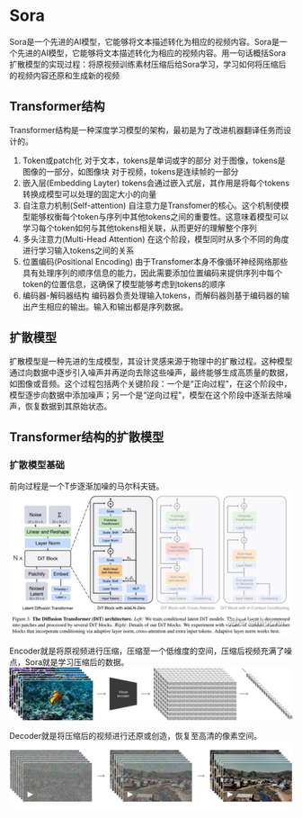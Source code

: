 # Sora

Sora是一个先进的AI模型，它能够将文本描述转化为相应的视频内容。Sora是一个先进的AI模型，它能够将文本描述转化为相应的视频内容。用一句话概括Sora扩散模型的实现过程：将原视频训练素材压缩后给Sora学习，学习如何将压缩后的视频内容还原和生成新的视频

## Transformer结构

Transformer结构是一种深度学习模型的架构，最初是为了改进机器翻译任务而设计的。

1. Token或patch化
   对于文本，tokens是单词或字的部分
   对于图像，tokens是图像的一部分，如图像块
   对于视频，tokens是连续帧的一部分
2. 嵌入层(Embedding Layter)
   tokens会通过嵌入式层，其作用是将每个tokens转换成模型可以处理的固定大小的向量
3. 自注意力机制(Self-attention)
   自注意力是Transfomer的核心。这个机制使模型能够权衡每个token与序列中其他tokens之间的重要性。这意味着模型可以学习每个token如何与其他tokens相关联，从而更好的理解整个序列
4. 多头注意力(Multi-Head Attention)
   在这个阶段，模型同时从多个不同的角度进行学习输入tokens之间的关系
5. 位置编码(Positional Encoding)
   由于Transfomer本身不像循环神经网络那些具有处理序列的顺序信息的能力，因此需要添加位置编码来提供序列中每个token的位置信息，这确保了模型能够考虑到tokens的顺序
6. 编码器-解码器结构
   编码器负责处理输入tokens，而解码器则基于编码器的输出产生相应的输出。输入和输出都是序列数据。

## 扩散模型

扩散模型是一种先进的生成模型，其设计灵感来源于物理中的扩散过程。这种模型通过向数据中逐步引入噪声并再逆向去除这些噪声，最终能够生成高质量的数据，如图像或音频。这个过程包括两个关键阶段：一个是“正向过程”，在这个阶段中，模型逐步向数据中添加噪声；另一个是“逆向过程”，模型在这个阶段中逐渐去除噪声，恢复数据到其原始状态。

## Transformer结构的扩散模型

### 扩散模型基础

前向过程是一个T步逐渐加噪的马尔科夫链。
![Alt text](image.png)

Encoder就是将原视频进行压缩，压缩至一个低维度的空间，压缩后视频充满了噪点，Sora就是学习压缩后的数据。
![Alt text](image-1.png)

Decoder就是将压缩后的视频进行还原或创造，恢复至高清的像素空间。
![Alt text](image-2.png)


